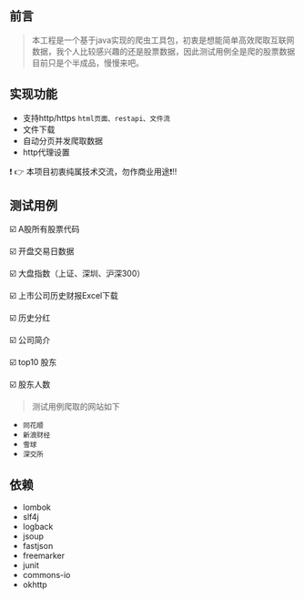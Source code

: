 ## 前言

> 本工程是一个基于java实现的爬虫工具包，初衷是想能简单高效爬取互联网数据，我个人比较感兴趣的还是股票数据，因此测试用例全是爬的股票数据
目前只是个半成品，慢慢来吧。 
## 实现功能
- 支持http/https `html页面、restapi、文件流`
- 文件下载
- 自动分页并发爬取数据
- http代理设置


:heavy_exclamation_mark: :point_right: 本项目初衷纯属技术交流，勿作商业用途:heavy_exclamation_mark::bangbang:

## 测试用例

 :ballot_box_with_check: A股所有股票代码
 
 :ballot_box_with_check: 开盘交易日数据
 
 :ballot_box_with_check: 大盘指数（上证、深圳、沪深300）
 
 :ballot_box_with_check: 上市公司历史财报Excel下载
 
 :ballot_box_with_check: 历史分红
 
 :ballot_box_with_check: 公司简介
 
 :ballot_box_with_check: top10 股东
 
 :ballot_box_with_check: 股东人数
 
> 测试用例爬取的网站如下
- `同花顺`
- `新浪财经`
- `雪球`
- `深交所`

## 依赖
- lombok
- slf4j
- logback
- jsoup
- fastjson
- freemarker
- junit
- commons-io
- okhttp










